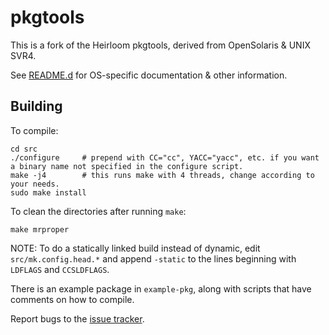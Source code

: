# pkgtools

This is a fork of the Heirloom pkgtools, derived from OpenSolaris & UNIX SVR4.

See [README.d](README.d/) for OS-specific documentation & other information.

## Building

To compile:

```
cd src
./configure     # prepend with CC="cc", YACC="yacc", etc. if you want a binary name not specified in the configure script.
make -j4        # this runs make with 4 threads, change according to your needs.
sudo make install
```

To clean the directories after running `make`:

```
make mrproper
```

NOTE: To do a statically linked build instead of dynamic, edit `src/mk.config.head.*` and append `-static` to the lines beginning with `LDFLAGS` and `CCSLDFLAGS`.


There is an example package in `example-pkg`, along with scripts that have comments on how to compile.

Report bugs to the [issue tracker](https://github.com/mamccollum/pkgtools/issues).
